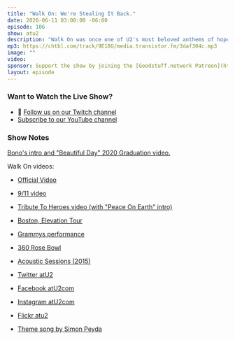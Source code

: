 ```yaml
---
title: "Walk On: We're Stealing It Back."
date: 2020-06-11 03:00:00 -06:00
episode: 106
show: atu2
description: "Walk On was once one of U2's most beloved anthems of hope, courage and activism. In recent years, the band has had to distance themselves from the song's inspiration, Aung San Suu Kyi, and haven't played it since. Inspired by Ian Ryan's recent Like A Song article, Ian, Amy, Becky and Collin talk about what the song means to them and how it can be re-purposed so it can be enjoyed again."
mp3: https://chtbl.com/track/9E18G/media.transistor.fm/3daf304c.mp3
image: ""
video:
sponsor: Support the show by joining the [Goodstuff.network Patreon](https://www.patreon.com/goodstuff)
layout: episode
---
```




### Want to Watch the Live Show?

* 💙 [Follow us on our Twitch channel](https://goodstuff.network/twitch/)
* [Subscribe to our YouTube channel](https://www.youtube.com/user/goodstuffdotfm?sub_confirmation=1)

### Show Notes

<a href="https://www.youtube.com/watch?v=xhNkdCYGEYA">Bono's intro and "Beautiful Day" 2020 Graduation video.</a>

Walk On videos:
* <a href="https://www.youtube.com/watch?v=gwKEdFoUB0o">Official Video</a>
* <a href="https://www.youtube.com/watch?v=wucTW_Y5hgU">9/11 video</a>
* <a href="https://www.youtube.com/watch?v=h2-qT1fjwA8">Tribute To Heroes video (with "Peace On Earth" intro)</a>
* <a href="https://www.youtube.com/watch?v=ETQKCMQVq34">Boston, Elevation Tour</a>
* <a href="https://www.youtube.com/watch?v=vC83UPF4tsg">Grammys performance</a>
* <a href="https://www.youtube.com/watch?v=h92f5v5N_xg">360 Rose Bowl</a>
* <a href="https://www.youtube.com/watch?v=RNpiGnZVF6w">Acoustic Sessions (2015)</a>


* [Twitter atU2](https://twitter.com/atu2)
* [Facebook atU2com](https://www.facebook.com/atu2com)
* [Instagram atU2com](https://www.instagram.com/atu2com/)
* [Flickr atu2](https://www.flickr.com/photos/atu2com/)
* [Theme song by Simon Peyda](https://simonpeyda.wordpress.com/2016/04/06/how-to-dismantle-a-sirens-song-the-making-of-a-podcast-theme/)